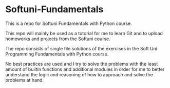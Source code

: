 # Softuni-Fundamentals
This is a repo for Softuni Fundamentals with Python course.

This repo will mainly be used as a tutorial for me to learn Git and to upload homeworks and projects from the Softuni course.

The repo consists of single file solutions of the exercises in the Soft Uni Programming Fundamentals with Python course.

No best practices are used and I try to solve the problems with the least amount of builtin functions and additional modules in order for me to better understand the logic and reasoning of how to approach and solve the problems at hand.

